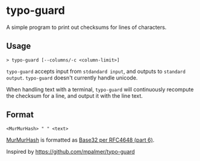 # typo-guard

A simple program to print out checksums for lines of characters.

## Usage

```
> typo-guard [--columns/-c <column-limit>]
```

`typo-guard` accepts input from `stdandard input`, and outputs to `standard
output`. `typo-guard` doesn't currently handle unicode.

When handling text with a terminal, `typo-guard` will continuously recompute
the checksum for a line, and output it with the line text.

## Format

```
<MurMurHash> " " <text>
```

[MurMurHash] is formatted as [Base32 per RFC4648 (part 6)][rfc4648].

Inspired by https://github.com/mpalmer/typo-guard

[MurMurHash]: https://en.wikipedia.org/wiki/MurmurHash
[rfc4648]: https://tools.ietf.org/html/rfc4648
